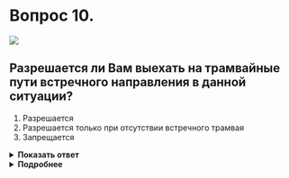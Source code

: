 # Вопрос 10.

![](https://s.drom.ru/i24227/pdd/tickets/2016/1542608767.jpg)

## Разрешается ли Вам выехать на трамвайные пути встречного направления в данной ситуации?

1. Разрешается
2. Разрешается только при отсутствии встречного трамвая
3. Запрещается

<details>
<summary><b>Показать ответ</b></summary>
Правильный ответ: 3
</details>
<details>
<summary><b>Подробнее</b></summary>
Вы двигаетесь по трамвайным путям попутного направления. Выезжать на трамвайные пути встречного направления запрещается.
(Пункт 9.6 ПДД)
</details>
